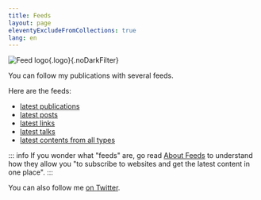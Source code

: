 ```yaml
---
title: Feeds
layout: page
eleventyExcludeFromCollections: true
lang: en
---
```

<div class="wrap">

![Feed logo](/assets/logos/feed.png){.logo}{.noDarkFilter}

You can follow my publications with several feeds.

Here are the feeds:

- [latest publications](/feeds/publications.xml)
- [latest posts](/feeds/posts.xml)
- [latest links](/feeds/links.xml)
- [latest talks](/feeds/talks.xml)
- [latest contents from all types](/feeds/all.xml)

</div>

::: info
If you wonder what "feeds" are, go read [About Feeds](https://aboutfeeds.com/) to understand how they allow you "to subscribe to websites and get the latest content in one place".
:::

You can also follow me  [on Twitter](https://twitter.com/{{websiteid.twitter}}).
